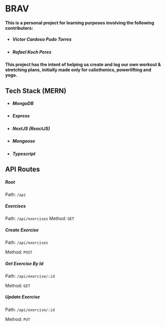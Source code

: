 # BRAV
#### This is a personal project for learning purposes involving the following contributors:
- ##### Victor Cardoso Pudo Torres
- ##### Rafael Koch Peres

#### This project has the intent of helping us create and log our own workout & stretching plans, initially made only for calisthenics, powerlifting and yoga.

## Tech Stack (MERN)
- ##### MongoDB
- ##### Express
- ##### NextJS (ReactJS)
- ##### Mongoose
- ##### Typescript

## API Routes
##### Root
Path: `/api`

##### Exercises
Path: `/api/exercises`
Method: `GET`

##### Create Exercise
Path: `/api/exercises`

Method: `POST`

##### Get Exercise By Id
Path: `/api/exercise/:id`

Method: `GET`

##### Update Exercise
Path: `/api/exercise/:id`

Method: `PUT`
